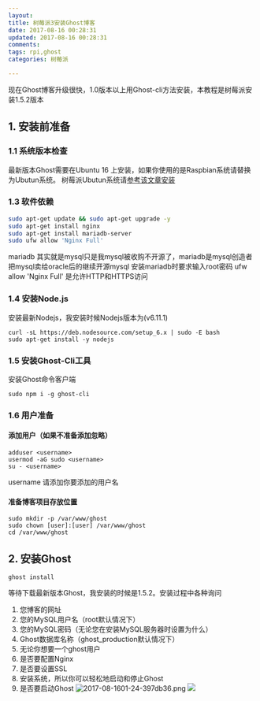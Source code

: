 ```yaml
---
layout: 
title: 树莓派3安装Ghost博客
date: 2017-08-16 00:28:31
updated: 2017-08-16 00:28:31
comments: 
tags: rpi,ghost
categories: 树莓派

---
```

现在Ghost博客升级很快，1.0版本以上用Ghost-cli方法安装，本教程是树莓派安装1.5.2版本
## 1. 安装前准备
### 1.1 系统版本检查
最新版本Ghost需要在Ubuntu 16 上安装，如果你使用的是Raspbian系统请替换为Ubutun系统。
树莓派Ubutun系统请[参考该文章安装](https://ubuntu-mate.org/raspberry-pi/)
### 1.3 软件依赖
~~~ bash
sudo apt-get update && sudo apt-get upgrade -y
sudo apt-get install nginx
sudo apt-get install mariadb-server
sudo ufw allow 'Nginx Full'
~~~
mariadb 其实就是mysql只是我mysql被收购不开源了，mariadb是mysql创造者把mysql卖给oracle后的继续开源mysql
安装mariadb时要求输入root密码
ufw allow 'Nginx Full' 是允许HTTP和HTTPS访问

### 1.4 安装Node.js
安装最新Nodejs，我安装时候Nodejs版本为(v6.11.1)
~~~
curl -sL https://deb.nodesource.com/setup_6.x | sudo -E bash
sudo apt-get install -y nodejs
~~~
### 1.5 安装Ghost-Cli工具
安装Ghost命令客户端
~~~
sudo npm i -g ghost-cli
~~~

### 1.6 用户准备
#### 添加用户（如果不准备添加忽略）
~~~
adduser <username>
usermod -aG sudo <username>
su - <username>
~~~
username 请添加你要添加的用户名

#### 准备博客项目存放位置
~~~
sudo mkdir -p /var/www/ghost
sudo chown [user]:[user] /var/www/ghost
cd /var/www/ghost
~~~
## 2. 安装Ghost
~~~
ghost install
~~~

等待下载最新版本Ghost，我安装的时候是1.5.2。安装过程中各种询问
1. 您博客的网址
2. 您的MySQL用户名（root默认情况下）
3. 您的MySQL密码（无论您在安装MySQL服务器时设置为什么）
4. Ghost数据库名称（ghost_production默认情况下）
5. 无论你想要一个ghost用户
6. 是否要配置Nginx
7. 是否要设置SSL
8. 安装系统，所以你可以轻松地启动和停止Ghost
9. 是否要启动Ghost
![2017-08-1601-24-397db36.png](https://moetu.fastmirror.org/images/2017/08/16/2017-08-1601-24-397db36.png)
![](https://i.loli.net/2017/08/16/59932e7de4b57.png)
